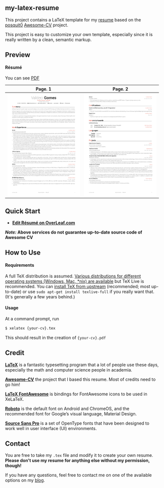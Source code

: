 ## my-latex-resume

This project contains a LaTeX template for my [resume](https://coderade.github.io/resume/valdeci-resume.pdf) based on 
the [posquit0](https://github.com/posquit0) [Awesome-CV](https://github.com/coderade/my-latex-resume) project.

This project is easy to customize your own template, especially since it is really written by a clean,
semantic markup.


## Preview

#### Résumé

You can see [PDF](https://coderade.github.io/resume/valdeci-resume.pdf)

| Page. 1 | Page. 2 |
|:---:|:---:|
| [![Résumé](https://raw.githubusercontent.com/coderade/my-latex-resume/master/examples/resume-0.png)](https://coderade.github.io/resume/valdeci-resume.pdf)  | [![Résumé](https://raw.githubusercontent.com/coderade/my-latex-resume/master/examples/resume-1.png)](https://coderade.github.io/resume/valdeci-resume.pdf) |


## Quick Start

* [**Edit Résumé on OverLeaf.com**](https://www.overleaf.com/latex/templates/awesome-cv/tvmzpvdjfqxp)

**_Note:_ Above services do not guarantee up-to-date source code of Awesome CV**


## How to Use

#### Requirements

A full TeX distribution is assumed.  [Various distributions for different operating systems (Windows, Mac, \*nix) are available](http://tex.stackexchange.com/q/55437) but TeX Live is recommended.
You can [install TeX from upstream](http://tex.stackexchange.com/q/1092) (recommended; most up-to-date) or use `sudo apt-get install texlive-full` if you really want that.  (It's generally a few years behind.)

#### Usage

At a command prompt, run

```bash
$ xelatex {your-cv}.tex
```

This should result in the creation of ``{your-cv}.pdf``


## Credit

[**LaTeX**](http://www.latex-project.org) is a fantastic typesetting program that a lot of people use these days, especially the math and computer science people in academia.

[**Awesome-CV**](https://github.com/coderade/my-latex-resume) the project that I based this resume. Most of credits need to go him!

[**LaTeX FontAwesome**](https://github.com/furl/latex-fontawesome) is bindings for FontAwesome icons to be used in XeLaTeX.

[**Roboto**](https://github.com/google/roboto) is the default font on Android and ChromeOS, and the recommended font for Google’s visual language, Material Design.

[**Source Sans Pro**](https://github.com/adobe-fonts/source-sans-pro) is a set of OpenType fonts that have been designed to work well in user interface (UI) environments.


## Contact

You are free to take my `.tex` file and modify it to create your own resume. **Please don't use my resume for anything 
else without my permission, though!**

If you have any questions, feel free to contact me on one of the available options on my [blog](https://coderade.github.io/).

